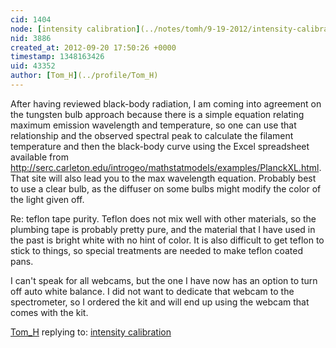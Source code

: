 ```yaml
---
cid: 1404
node: [intensity calibration](../notes/tomh/9-19-2012/intensity-calibration)
nid: 3886
created_at: 2012-09-20 17:50:26 +0000
timestamp: 1348163426
uid: 43352
author: [Tom_H](../profile/Tom_H)
---
```


After having reviewed black-body radiation, I am coming into agreement on the tungsten bulb approach because there is a simple equation relating maximum emission wavelength and temperature, so one can use that relationship and the observed spectral peak to calculate the filament temperature and then the black-body curve using the Excel spreadsheet available from http://serc.carleton.edu/introgeo/mathstatmodels/examples/PlanckXL.html.  That site will also lead you to the max wavelength equation.  Probably best to use a clear bulb, as the diffuser on some bulbs might modify the color of the light given off.

Re: teflon tape purity.  Teflon does not mix well with other materials, so the plumbing tape is probably pretty pure, and the material that I have used in the past is bright white with no hint of color.  It is also difficult to get teflon to stick to things, so special treatments are needed to make teflon coated pans.

I can't speak for all webcams, but the one I have now has an option to turn off auto white balance.  I did not want to dedicate that webcam to the spectrometer, so I ordered the kit and will end up using the webcam that comes with the kit.

[Tom_H](../profile/Tom_H) replying to: [intensity calibration](../notes/tomh/9-19-2012/intensity-calibration)

